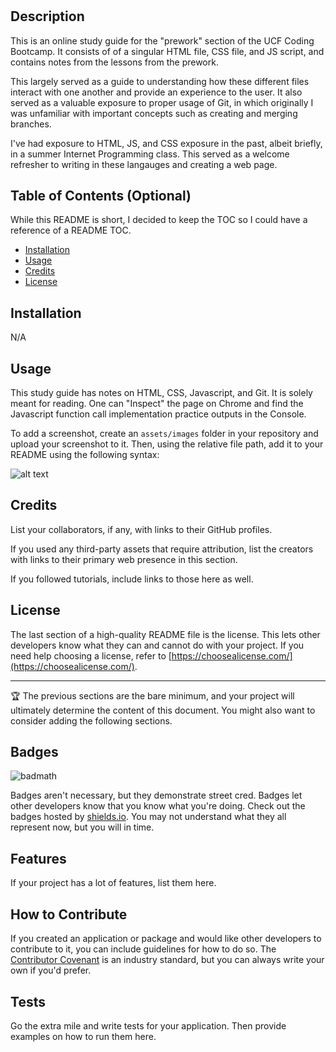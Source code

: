 # <Your-Project-Title>

## Description

This is an online study guide for the "prework" section of the UCF Coding Bootcamp. It consists of of a singular HTML file, CSS file, and JS script, and contains notes from the lessons from the prework.

This largely served as a guide to understanding how these different files interact with one another and provide an experience to the user. It also served as a valuable exposure to proper usage of Git, in which originally I was unfamiliar with important concepts such as creating and merging branches.

I've had exposure to HTML, JS, and CSS exposure in the past, albeit briefly, in a summer Internet Programming class. This served as a welcome refresher to writing in these langauges and creating a web page. 

## Table of Contents (Optional)

While this README is short, I decided to keep the TOC so I could have a reference of a README TOC.

- [Installation](#installation)
- [Usage](#usage)
- [Credits](#credits)
- [License](#license)

## Installation

N/A

## Usage

This study guide has notes on HTML, CSS, Javascript, and Git.
It is solely meant for reading.
One can "Inspect" the page on Chrome and find the Javascript function call implementation practice outputs in the Console.

To add a screenshot, create an `assets/images` folder in your repository and upload your screenshot to it. Then, using the relative file path, add it to your README using the following syntax:

![alt text](assets/images/screenshot.png)

## Credits

List your collaborators, if any, with links to their GitHub profiles.

If you used any third-party assets that require attribution, list the creators with links to their primary web presence in this section.

If you followed tutorials, include links to those here as well.

## License

The last section of a high-quality README file is the license. This lets other developers know what they can and cannot do with your project. If you need help choosing a license, refer to [https://choosealicense.com/](https://choosealicense.com/).

---

🏆 The previous sections are the bare minimum, and your project will ultimately determine the content of this document. You might also want to consider adding the following sections.

## Badges

![badmath](https://img.shields.io/github/languages/top/nielsenjared/badmath)

Badges aren't necessary, but they demonstrate street cred. Badges let other developers know that you know what you're doing. Check out the badges hosted by [shields.io](https://shields.io/). You may not understand what they all represent now, but you will in time.

## Features

If your project has a lot of features, list them here.

## How to Contribute

If you created an application or package and would like other developers to contribute to it, you can include guidelines for how to do so. The [Contributor Covenant](https://www.contributor-covenant.org/) is an industry standard, but you can always write your own if you'd prefer.

## Tests

Go the extra mile and write tests for your application. Then provide examples on how to run them here.
